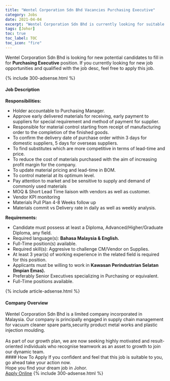```yaml
---
title: "Wentel Corporation Sdn Bhd Vacancies Purchasing Executive" 
category: Jobs 
date: 2021-04-04 
excerpt: "Wentel Corporation Sdn Bhd is currently looking for suitable person to fill in the Purchasing Executive which based in Johor" 
tags: [Johor] 
toc: true 
toc_label: TOC 
toc_icon: "fire" 
--- 
```


<p>Wentel Corporation Sdn Bhd is looking for new potential candidates to fill in for <b>Purchasing Executive</b> position. If you currently looking for new job opportunities and qualified with the job desc, feel free to apply this job.
</p>{% include 300-adsense.html %} 
<div><div><h4>Job Description</h4></div><div><div><span><div><p><strong>Responsibilities:</strong></p><ul><li>Holder accountable to Purchasing Manager.</li><li>Approve early delivered materials for receiving, early payment to suppliers for special requirement and method of payment for supplier.</li><li>Responsible for material control starting from receipt of manufacturing order to the completion of the finished goods.</li><li>To confirm the delivery date of purchase order within 3 days for domestic suppliers, 5 days for overseas suppliers.</li><li>To find substitutes which are more competitive in terms of lead-time and price.</li><li>To reduce the cost of materials purchased with the aim of increasing profit margin for the company.</li><li>To update material pricing and lead-time in BOM.</li><li>To control material at its optimum level.</li><li>Pay attention to market and be sensitive to supply and demand of commonly used materials</li><li>MOQ &amp; Short Lead Time liaison with vendors as well as customer.</li><li>Vendor KPI monitoring</li><li>Materials Pull Plan 4-8 Weeks follow up</li><li>Materials commit vs Delivery rate in daily as well as weekly analysis.</li></ul><p><strong>Requirements:</strong></p><ul><li>Candidate must possess at least a Diploma, Advanced/Higher/Graduate Diploma, any field.</li><li>Required language(s): <strong>Bahasa Malaysia &amp; English.</strong></li><li>Full-Time position(s) available.</li><li>Required skill(s): Aggresive to challenge CM/Vendor on Supplies.</li><li>At least 3 year(s) of working experience in the related field is required for this position.</li><li>Applicants must be willing to work in <strong>Kawasan Perindustrian Selatan (Impian Emas).</strong></li><li>Preferably Senior Executives specializing in Purchasing or equivalent.</li><li>Full-Time positions available.</li></ul></div></span></div></div></div> 
{% include article-adsense.html %} 
<div><div><h4>Company Overview</h4></div><div><div><span><div><div>Wentel Corporation Sdn Bhd is a limited company incorporated in Malaysia.&#160;Our company is principally engaged in supply chain management for vacuum cleaner spare parts,security product metal works and plastic injection moulding.</div>
<div><br>
As part of our growth plan, we are now seeking highly motivated and result-oriented individuals who recognise teamwork as an asset to growth to join our dynamic team.</div></div></span></div></div></div> 
#### How To Apply 
If you confident and feel that this job is suitable to you, go ahead take your action now. <br/> 
Hope you find your dream job in Johor. <br/> 
<a href="https://www.jobstreet.com.my/en/job/purchasing-executive-4522931?jobId=jobstreet-my-job-4522931&" class="btn btn--info" target="_blank" rel="nofollow noopenner">Apply Online</a> 
{% include 300-adsense.html %} 